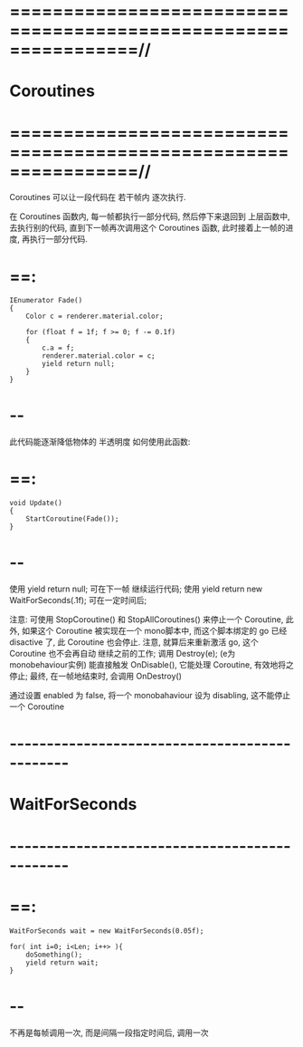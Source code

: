 # ================================================================//
#                      Coroutines
# ================================================================//


Coroutines 可以让一段代码在 若干帧内 逐次执行.

在 Coroutines 函数内, 每一帧都执行一部分代码, 然后停下来退回到 上层函数中, 去执行别的代码, 直到下一帧再次调用这个 Coroutines 函数, 此时接着上一帧的进度, 再执行一部分代码.

# ==:
    IEnumerator Fade()
    {
        Color c = renderer.material.color;
        
        for (float f = 1f; f >= 0; f -= 0.1f)
        {
            c.a = f;
            renderer.material.color = c;
            yield return null;
        }
    }
# --
此代码能逐渐降低物体的 半透明度
如何使用此函数:
# ==:
    void Update()
    {
        StartCoroutine(Fade());
    }
# --

使用 yield return null; 可在下一帧 继续运行代码; 
使用 yield return new WaitForSeconds(.1f); 可在一定时间后;


注意:
可使用 StopCoroutine() 和 StopAllCoroutines() 来停止一个 Coroutine,
此外, 如果这个 Coroutine 被实现在一个 mono脚本中, 而这个脚本绑定的 go 已经 disactive 了, 此 Coroutine 也会停止. 注意, 就算后来重新激活 go, 这个 Coroutine 也不会再自动 继续之前的工作; 
调用 Destroy(e); (e为 monobehaviour实例) 能直接触发 OnDisable(), 它能处理 Coroutine, 有效地将之停止; 最终, 在一帧地结束时, 会调用 OnDestroy()


通过设置 enabled 为 false, 将一个 monobahaviour 设为 disabling, 这不能停止一个 Coroutine


# ---------------------------------------------- #
#     WaitForSeconds
# ---------------------------------------------- #

# ==:
    WaitForSeconds wait = new WaitForSeconds(0.05f);

    for( int i=0; i<Len; i++> ){
        doSomething();
        yield return wait;
    }
# --

不再是每帧调用一次, 而是间隔一段指定时间后, 调用一次











